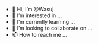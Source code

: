 - 👋 Hi, I’m @Wasuj
- 👀 I’m interested in ...
- 🌱 I’m currently learning ...
- 💞️ I’m looking to collaborate on ...
- 📫 How to reach me ...

<!---
Wasuj/Wasuj is a ✨ special ✨ repository because its `README.md` (this file) appears on your GitHub profile.
You can click the Preview link to take a look at your changes.
--->

